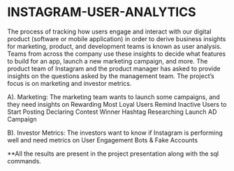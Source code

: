 # INSTAGRAM-USER-ANALYTICS

The process of tracking how users engage and interact with our digital product (software or mobile application) in order to derive business insights for marketing, product, and development teams is known as user analysis.
Teams from across the company use these insights to decide what features to build for an app, launch a new marketing campaign, and more.
The product team of Instagram and the product manager has asked to provide insights on the questions asked by the management team.
The project’s focus is on marketing and investor metrics.

A). Marketing: The marketing team wants to launch some campaigns, and they need insights on
Rewarding Most Loyal Users
Remind Inactive Users to Start Posting
Declaring Contest Winner
Hashtag Researching
Launch AD Campaign

B). Investor Metrics: The investors want to know if Instagram is performing well and need metrics on
User Engagement
Bots & Fake Accounts

**All the results are present in the project presentation along with the sql commands.
